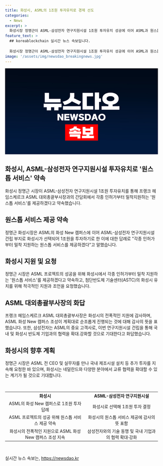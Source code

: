```yaml
---
title: 화성시, ASML의 1조원 투자유치로 경제 선도
categories:
  - News
excerpt: >
  화성시장 정명근이 ASML-삼성전자 연구지원시설 1조원 투자유치 성공에 이어 ASML과 원스톱 서비스 제공을 약속했다. ASML의 프랭크 헤임스케르크 대외총괄부사장과의 간담회에서 각종 인허가부터 밀착지원하는 원스톱 서비스를 제공하겠다고 약속하며, 화성시가 ASML New 캠퍼스 건립에 지원을 아끼지 않겠다는 뜻을 밝혔다. 화성시의 노력에 대해 프랭크 헤임스케르크 부사장은 고마움을 표현하며, 양사 간의 기술 동맹을 돈독히 하고 국내 반도체 기업과 협력을 확대․강화하는 계기가 될 것으로 전망했다.
feature_text: >
  ## koreablockchain 실시간 뉴스 속보입니다.

  화성시장 정명근이 ASML-삼성전자 연구지원시설 1조원 투자유치 성공에 이어 ASML과 원스톱 서비스 제공을 약속했다. ASML의 프랭크 헤임스케르크 대외총괄부사장과의 간담회에서 각종 인허가부터 밀착지원하는 원스톱 서비스를 제공하겠다고 약속하며, 화성시가 ASML New 캠퍼스 건립에 지원을 아끼지 않겠다는 뜻을 밝혔다. 화성시의 노력에 대해 프랭크 헤임스케르크 부사장은 고마움을 표현하며, 양사 간의 기술 동맹을 돈독히 하고 국내 반도체 기업과 협력을 확대․강화하는 계기가 될 것으로 전망했다.
image: '/assets/img/newsdao_breakingnews.jpg'
---
```


<p><img src="/assets/img/newsdao_breakingnews.jpg" alt="koreablockchain 속보" /></p>

<h2 data-ke-size="size26">화성시, ASML-삼성전자 연구지원시설 투자유치로 '원스톱 서비스' 약속</h2>

<p data-ke-size="size16">화성시 정명근 시장이 ASML-삼성전자 연구지원시설 1조원 투자유치를 통해 프랭크 헤임스케르크 ASML 대외총괄부사장과의 간담회에서 각종 인허가부터 밀착지원하는 '원스톱 서비스'를 제공하겠다고 약속했습니다.</p>

<h2 data-ke-size="size24">원스톱 서비스 제공 약속</h2>

<p data-ke-size="size16">정명근 화성시장은 ASML의 화성 New 캠퍼스에 이어 ASML-삼성전자 연구지원시설 건립 부지로 화성시가 선택되어 1조원을 투자하기로 한 이에 대한 답례로 "각종 인허가부터 밀착 지원하는 원스톱 서비스를 제공하겠다"고 말했습니다.</p>

<h2 data-ke-size="size24">화성시 지원 및 요청</h2>

<p data-ke-size="size16">정명근 시장은 ASML 프로젝트의 성공을 위해 화성시에서 각종 인허가부터 밀착 지원하는 '원스톱 서비스'를 제공하겠다고 약속하고, 첨단반도체 기술센터(ASTC)의 화성시 유치를 위해 적극적인 지원과 조언을 요청했습니다.</p>

<h2 data-ke-size="size24">ASML 대외총괄부사장의 화답</h2>

<p data-ke-size="size16">프랭크 헤임스케르크 ASML 대외총괄부사장은 화성시의 전폭적인 지원에 감사하며, ASML 화성 New 캠퍼스 조성이 계획대로 순조롭게 진행되는 것에 대해 감사의 뜻을 표했습니다. 또한, 삼성전자는 ASML의 중요 고객사로, 이번 연구지원시설 건립을 통해 국내 및 화성시 반도체 기업과의 협력을 확대․강화할 것으로 기대한다고 화답했습니다.</p>

<h2 data-ke-size="size24">화성시의 향후 계획</h2>

<p data-ke-size="size16">정명근 시장은 ASML 전 CEO 및 실무자를 만나 국내 제조시설 설치 등 추가 투자를 지속해 요청한 바 있으며, 화성시는 네덜란드와 다양한 분야에서 교류 협력을 확대할 수 있는 계기가 될 것으로 기대합니다.</p>

<p data-ke-size="size16">&nbsp;</p>

<table>
<tbody>
<tr>
<td style="text-align: center; height: 17px;"><b>화성시</b></td>
<td style="text-align: center; height: 17px;"><b>ASML-삼성전자 연구지원시설</b></td>
</tr>
<tr>
<td style="text-align: center; height: 17px;">ASML의 화성 New 캠퍼스로 1조원 투자 답례</td>
<td style="text-align: center; height: 17px;">화성시로 선택해 1조원 투자 결정</td>
</tr>
<tr>
<td style="text-align: center; height: 17px;">ASML 프로젝트의 성공 위해 원스톱 서비스 제공 약속</td>
<td style="text-align: center; height: 17px;">화성시의 원스톱 서비스 제공에 감사의 뜻 표함</td>
</tr>
<tr>
<td style="text-align: center; height: 17px;">화성시의 전폭적인 지원으로 ASML 화성 New 캠퍼스 조성 지속</td>
<td style="text-align: center; height: 17px;">삼성전자와의 기술 동맹 및 국내 기업과의 협력 확대·강화</td>
</tr>
</tbody>
</table>

<p data-ke-size="size16">&nbsp;</p>
실시간 뉴스 속보는, <a href="https://newsdao.kr" rel="dofollow">https://newsdao.kr</a>


